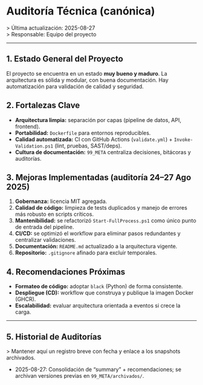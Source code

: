 # Auditoría Técnica (canónica)
&gt; Última actualización: 2025-08-27  
&gt; Responsable: Equipo del proyecto

---

## 1. Estado General del Proyecto
El proyecto se encuentra en un estado **muy bueno y maduro**. La arquitectura es sólida y modular, con buena documentación. Hay automatización para validación de calidad y seguridad.

## 2. Fortalezas Clave
- **Arquitectura limpia:** separación por capas (pipeline de datos, API, frontend).
- **Portabilidad:** `Dockerfile` para entornos reproducibles.
- **Calidad automatizada:** CI con GitHub Actions (`validate.yml`) + `Invoke-Validation.ps1` (lint, pruebas, SAST/deps).
- **Cultura de documentación:** `99_META` centraliza decisiones, bitácoras y auditorías.

## 3. Mejoras Implementadas (auditoría 24–27 Ago 2025)
1. **Gobernanza:** licencia MIT agregada.
2. **Calidad de código:** limpieza de tests duplicados y manejo de errores más robusto en scripts críticos.
3. **Mantenibilidad:** se refactorizó `Start-FullProcess.ps1` como único punto de entrada del pipeline.
4. **CI/CD:** se optimizó el workflow para eliminar pasos redundantes y centralizar validaciones.
5. **Documentación:** `README.md` actualizado a la arquitectura vigente.
6. **Repositorio:** `.gitignore` afinado para excluir temporales.

## 4. Recomendaciones Próximas
- **Formateo de código:** adoptar `black` (Python) de forma consistente.
- **Despliegue (CD):** workflow que construya y publique la imagen Docker (GHCR).
- **Escalabilidad:** evaluar arquitectura orientada a eventos si crece la carga.

---

## 5. Historial de Auditorías
&gt; Mantener aquí un registro breve con fecha y enlace a los snapshots archivados.

- 2025-08-27: Consolidación de “summary” + recomendaciones; se archivan versiones previas en `99_META/archivados/`.